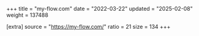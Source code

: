 +++
title = "my-flow.com"
date = "2022-03-22"
updated = "2025-02-08"
weight = 137488

[extra]
source = "https://my-flow.com/"
ratio = 21
size = 134
+++
